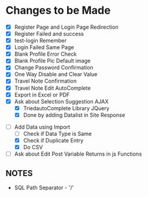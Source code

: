 # Changes to be Made

- [x] Register Page and Login Page Redirection
- [x] Register Failed and success
- [x] test-login Remember
- [x] Login Failed Same Page
- [x] Blank Profile Error Check
- [x] Blank Profile Pic Default image
- [x] Change Password Confirmation
- [x] One Way Disable and Clear Value
- [x] Travel Note Confirmation
- [x] Travel Note Edit AutoComplete
- [x] Export in Excel or PDF
- [x] Ask about Selection Suggestion AJAX
  - [x] TriedautoComplete Library JQuery
  - [x] Done by adding Datalist in Site Response
<!-- - [ ] Date of Birth YEAR -->
- [ ] Add Data using Import
  -[ ] Check if Data Type is Same
  -[x] Check if Duplicate Entry
  -[x] Do CSV

- [ ] Ask about Edit Post Variable Returns in js Functions

## NOTES

- SQL Path Separator - '/'
